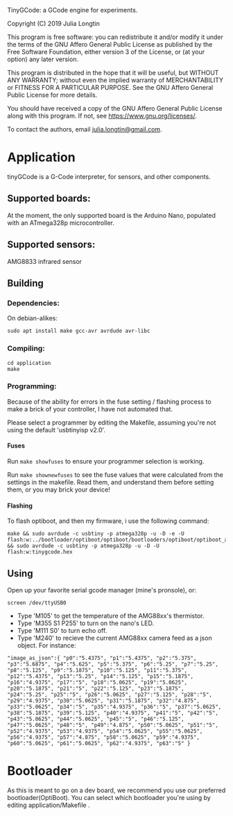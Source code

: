 TinyGCode: a GCode engine for experiments.

Copyright (C) 2019 Julia Longtin

This program is free software: you can redistribute it and/or modify
it under the terms of the GNU Affero General Public License as
published by the Free Software Foundation, either version 3 of the
License, or (at your option) any later version.

This program is distributed in the hope that it will be useful,
but WITHOUT ANY WARRANTY; without even the implied warranty of
MERCHANTABILITY or FITNESS FOR A PARTICULAR PURPOSE.  See the
GNU Affero General Public License for more details.

You should have received a copy of the GNU Affero General Public License
along with this program.  If not, see <https://www.gnu.org/licenses/>.

To contact the authors, email julia.longtin@gmail.com.

# Application

tinyGCode is a G-Code interpreter, for sensors, and other components.

## Supported boards:

At the moment, the only supported board is the Arduino Nano, populated with an ATmega328p microcontroller.

## Supported sensors:

AMG8833 infrared sensor

## Building

### Dependencies:

On debian-alikes:
```
sudo apt install make gcc-avr avrdude avr-libc
```

### Compiling:

```
cd application
make
```

### Programming:
Because of the ability for errors in the fuse setting / flashing process to make a brick of your controller, I have not automated that.

Please select a programmer by editing the Makefile, assuming you're not using the default 'usbtinyisp v2.0'.

#### Fuses
Run ```make showfuses``` to ensure your programmer selection is working.

Run ```make shownewfuses``` to see the fuse values that were calculated from the settings in the makefile. Read them, and understand them before setting them, or you may brick your device!

#### Flashing

To flash optiboot, and then my firmware, i use the following command:
```
make && sudo avrdude -c usbtiny -p atmega328p -u -D -e -U flash:w:../bootloader/optiboot/optiboot/bootloaders/optiboot/optiboot_atmega328.hex && sudo avrdude -c usbtiny -p atmega328p -u -D -U flash:w:tinygcode.hex
```

## Using
Open up your favorite serial gcode manager (mine's pronsole), or:
```
screen /dev/ttyUSB0
```

 * Type 'M105' to get the temperature of the AMG88xx's thermistor.
 * Type 'M355 S1 P255' to turn on the nano's LED.
 * Type 'M111 S0' to turn echo off.
 * Type 'M240' to recieve the current AMG88xx camera feed as a json object. For instance:

```
"image_as_json":{ "p0":"5.4375", "p1":"5.4375", "p2":"5.375", "p3":"5.6875", "p4":"5.625", "p5":"5.375", "p6":"5.25", "p7":"5.25", "p8":"5.125", "p9":"5.1875", "p10":"5.125", "p11":"5.375", "p12":"5.4375", "p13":"5.25", "p14":"5.125", "p15":"5.1875", "p16":"4.9375", "p17":"5", "p18":"5.0625", "p19":"5.0625", "p20":"5.1875", "p21":"5", "p22":"5.125", "p23":"5.1875", "p24":"5.25", "p25":"5", "p26":"5.0625", "p27":"5.125", "p28":"5", "p29":"4.9375", "p30":"5.0625", "p31":"5.1875", "p32":"4.875", "p33":"5.0625", "p34":"5", "p35":"4.9375", "p36":"5", "p37":"5.0625", "p38":"5.1875", "p39":"5.125", "p40":"4.9375", "p41":"5", "p42":"5", "p43":"5.0625", "p44":"5.0625", "p45":"5", "p46":"5.125", "p47":"5.0625", "p48":"5", "p49":"4.875", "p50":"5.0625", "p51":"5", "p52":"4.9375", "p53":"4.9375", "p54":"5.0625", "p55":"5.0625", "p56":"4.9375", "p57":"4.875", "p58":"5.0625", "p59":"4.9375", "p60":"5.0625", "p61":"5.0625", "p62":"4.9375", "p63":"5" }
```

# Bootloader

As this is meant to go on a dev board, we recommend you use our preferred bootloader(OptiBoot). You can select which bootloader you're using by editing application/Makefile .



